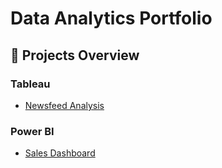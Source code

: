 # Data Analytics Portfolio


## 📂 Projects Overview

### Tableau
- [Newsfeed Analysis](./newsfeed-analysis-tableau/)


### Power BI
- [Sales Dashboard](<./sales-power BI/>)

